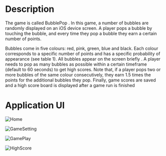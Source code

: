 # Description

The game is called BubblePop . In this game, a number of bubbles are randomly displayed on an iOS device screen. A player pops a
bubble by touching the bubble, and every time they pop a bubble they earn a certain number of points.

Bubbles come in five colours: red, pink, green, blue and black. Each colour corresponds to a specific number of points and has a specific probability of appearance (see table 1). All bubbles appear on the screen briefly . A player needs to pop as many bubbles as possible within a certain timeframe (default to 60 seconds) to get high scores. Note that, if a player pops two or more bubbles of the same colour consecutively, they earn 1.5 times
the points for the additional bubbles they pop. Finally, game scores are saved and a high score board is displayed after a game run is finished

# Application UI

![Home](https://github.com/ethannguyen-uts/BubblePop/blob/main/Images/GamePlay.png?raw=true)

![GameSetting](https://github.com/ethannguyen-uts/BubblePop/blob/main/Images/GamePlay.png?raw=true)

![GamePlay](https://github.com/ethannguyen-uts/BubblePop/blob/main/Images/GamePlay.png?raw=true)

![HighScore](https://github.com/ethannguyen-uts/BubblePop/blob/main/Images/GamePlay.png?raw=true)
